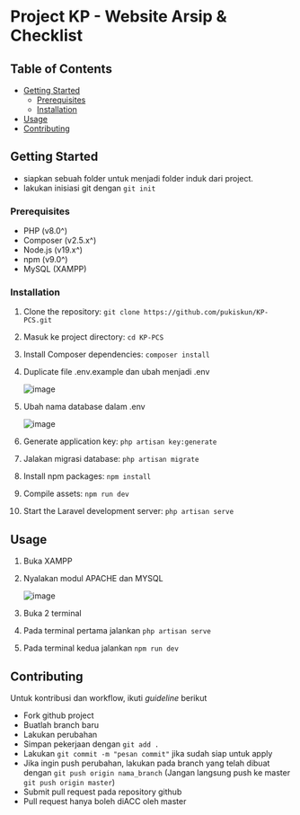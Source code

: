 # Project KP - Website Arsip & Checklist

## Table of Contents
- [Getting Started](#getting-started)
  - [Prerequisites](#prerequisites)
  - [Installation](#installation)
- [Usage](#usage)
- [Contributing](#contributing)

## Getting Started

- siapkan sebuah folder untuk menjadi folder induk dari project.
- lakukan inisiasi git dengan `git init`

### Prerequisites

- PHP (v8.0^)
- Composer (v2.5.x^)
- Node.js (v19.x^)
- npm (v9.0^)
- MySQL (XAMPP)

### Installation

1. Clone the repository: `git clone https://github.com/pukiskun/KP-PCS.git`
2. Masuk ke project directory: `cd KP-PCS`
3. Install Composer dependencies: `composer install`
4. Duplicate file .env.example dan ubah menjadi .env
   
   ![image](https://github.com/pukiskun/KP-PCS/assets/80185724/4aae9997-ca5f-4eae-aa96-222800a57fc1)
   
6. Ubah nama database dalam .env
   
   ![image](https://github.com/pukiskun/KP-PCS/assets/80185724/98daac9a-fbfd-4282-ab7e-f58c4578a9a6)
   
9. Generate application key: `php artisan key:generate`
10. Jalakan migrasi database: `php artisan migrate`
11. Install npm packages: `npm install`
12. Compile assets: `npm run dev`
13. Start the Laravel development server: `php artisan serve`

## Usage

1. Buka XAMPP
2. Nyalakan modul APACHE dan MYSQL

   ![image](https://github.com/pukiskun/KP-PCS/assets/80185724/89fb01be-8858-407e-860f-5b1cdc1b5a19)
   
4. Buka 2 terminal
5. Pada terminal pertama jalankan `php artisan serve`
6. Pada terminal kedua jalankan `npm run dev`

## Contributing

Untuk kontribusi dan workflow, ikuti _guideline_ berikut

- Fork github project
- Buatlah branch baru
- Lakukan perubahan
- Simpan pekerjaan dengan `git add .`
- Lakukan `git commit -m "pesan commit"` jika sudah siap untuk apply
- Jika ingin push perubahan, lakukan pada branch yang telah dibuat dengan `git push origin nama_branch` (Jangan langsung push ke master `git push origin master`)
- Submit pull request pada repository github
- Pull request hanya boleh diACC oleh master


